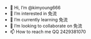 - 👋 Hi, I’m @kimyoung666
- 👀 I’m interested in 免流
- 🌱 I’m currently learning 免流
- 💞️ I’m looking to collaborate on 免流
- 📫 How to reach me QQ 2429381070

<!---
kimyoung666/kimyoung666 is a ✨ special ✨ repository because its `README.md` (this file) appears on your GitHub profile.
You can click the Preview link to take a look at your changes.
--->
